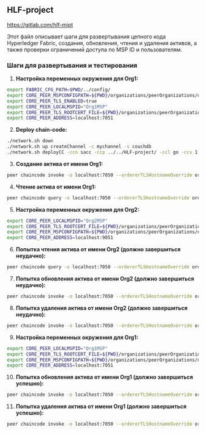 ## HLF-project

https://gitlab.com/hlf-mipt

Этот файл описывает шаги для развертывания цепного кода Hyperledger Fabric, создания, обновления, чтения и удаления активов, а также проверки ограничений доступа по MSP ID и пользователям.

### Шаги для развертывания и тестирования

1. **Настройка переменных окружения для Org1:**

```sh
export FABRIC_CFG_PATH=$PWD/../config/
export CORE_PEER_MSPCONFIGPATH=${PWD}/organizations/peerOrganizations/org1.example.com/users/Admin@org1.example.com/msp
export CORE_PEER_TLS_ENABLED=true
export CORE_PEER_LOCALMSPID="Org1MSP"
export CORE_PEER_TLS_ROOTCERT_FILE=${PWD}/organizations/peerOrganizations/org1.example.com/peers/peer0.org1.example.com/tls/ca.crt
export CORE_PEER_ADDRESS=localhost:7051
```

2. **Deploy chain-code:**

```sh
./network.sh down
./network.sh up createChannel -c mychannel -s couchdb 
./network.sh deployCC -ccn sacc -ccp ../../HLF-project/ -ccl go -ccv 1
```

3. **Создание актива от имени Org1:**

```sh
peer chaincode invoke -o localhost:7050 --ordererTLSHostnameOverride orderer.example.com --tls --cafile ${PWD}/organizations/ordererOrganizations/example.com/orderers/orderer.example.com/msp/tlscacerts/tlsca.example.com-cert.pem -C mychannel --peerAddresses localhost:7051 --tlsRootCertFiles ${PWD}/organizations/peerOrganizations/org1.example.com/peers/peer0.org1.example.com/tls/ca.crt --peerAddresses localhost:9051 --tlsRootCertFiles ${PWD}/organizations/peerOrganizations/org2.example.com/peers/peer0.org2.example.com/tls/ca.crt -n sacc -c '{"Args":["CreateAsset", "{\"id\":\"asset113\", \"appraisedValue\":1300, \"color\":\"yellow\", \"size\":5, \"type\":\"AssetType\", \"owner\":\"Tom@Org1MSP\"}"]}'
```

4. **Чтение актива от имени Org1:**

```sh
peer chaincode query -o localhost:7050 --ordererTLSHostnameOverride orderer.example.com --tls --cafile ${PWD}/organizations/ordererOrganizations/example.com/orderers/orderer.example.com/msp/tlscacerts/tlsca.example.com-cert.pem -C mychannel --peerAddresses localhost:7051 --tlsRootCertFiles ${PWD}/organizations/peerOrganizations/org1.example.com/peers/peer0.org1.example.com/tls/ca.crt -n sacc -c '{"Args":["ReadAsset","asset113"]}'
```

5. **Настройка переменных окружения для Org2:**

```sh
export CORE_PEER_LOCALMSPID="Org2MSP"
export CORE_PEER_TLS_ROOTCERT_FILE=${PWD}/organizations/peerOrganizations/org2.example.com/peers/peer0.org2.example.com/tls/ca.crt
export CORE_PEER_MSPCONFIGPATH=${PWD}/organizations/peerOrganizations/org2.example.com/users/Admin@org2.example.com/msp
export CORE_PEER_ADDRESS=localhost:9051
```

6. **Попытка чтения актива от имени Org2 (должно завершиться неудачно):**

```sh
peer chaincode query -o localhost:7050 --ordererTLSHostnameOverride orderer.example.com --tls --cafile ${PWD}/organizations/ordererOrganizations/example.com/orderers/orderer.example.com/msp/tlscacerts/tlsca.example.com-cert.pem -C mychannel --peerAddresses localhost:9051 --tlsRootCertFiles ${PWD}/organizations/peerOrganizations/org2.example.com/peers/peer0.org2.example.com/tls/ca.crt -n sacc -c '{"Args":["ReadAsset","asset113"]}' || echo "Access denied as expected."
```

7. **Попытка обновления актива от имени Org2 (должно завершиться неудачно):**

```sh
peer chaincode invoke -o localhost:7050 --ordererTLSHostnameOverride orderer.example.com --tls --cafile ${PWD}/organizations/ordererOrganizations/example.com/orderers/orderer.example.com/msp/tlscacerts/tlsca.example.com-cert.pem -C mychannel --peerAddresses localhost:9051 --tlsRootCertFiles ${PWD}/organizations/peerOrganizations/org2.example.com/peers/peer0.org2.example.com/tls/ca.crt -n sacc -c '{"Args":["UpdateAsset", "{\"id\":\"asset113\", \"appraisedValue\":1500, \"color\":\"blue\", \"size\":10, \"type\":\"AssetType\", \"owner\":\"Tom@Org1MSP\"}"]}' || echo "Access denied as expected."
```

8. **Попытка удаления актива от имени Org2 (должно завершиться неудачно):**

```sh
peer chaincode invoke -o localhost:7050 --ordererTLSHostnameOverride orderer.example.com --tls --cafile ${PWD}/organizations/ordererOrganizations/example.com/orderers/orderer.example.com/msp/tlscacerts/tlsca.example.com-cert.pem -C mychannel --peerAddresses localhost:9051 --tlsRootCertFiles ${PWD}/organizations/peerOrganizations/org2.example.com/peers/peer0.org2.example.com/tls/ca.crt -n sacc -c '{"Args":["DeleteAsset","asset113"]}' || echo "Access denied as expected."
```

9. **Настройка переменных окружения для Org1:**

```sh
export CORE_PEER_LOCALMSPID="Org1MSP"
export CORE_PEER_TLS_ROOTCERT_FILE=${PWD}/organizations/peerOrganizations/org1.example.com/peers/peer0.org1.example.com/tls/ca.crt
export CORE_PEER_MSPCONFIGPATH=${PWD}/organizations/peerOrganizations/org1.example.com/users/Admin@org1.example.com/msp
export CORE_PEER_ADDRESS=localhost:7051
```

10. **Попытка обновления актива от имени Org1 (должно завершиться успешно):**

```sh
peer chaincode invoke -o localhost:7050 --ordererTLSHostnameOverride orderer.example.com --tls --cafile ${PWD}/organizations/ordererOrganizations/example.com/orderers/orderer.example.com/msp/tlscacerts/tlsca.example.com-cert.pem -C mychannel --peerAddresses localhost:7051 --tlsRootCertFiles ${PWD}/organizations/peerOrganizations/org1.example.com/peers/peer0.org1.example.com/tls/ca.crt -n sacc -c '{"Args":["UpdateAsset", "{\"id\":\"asset113\", \"appraisedValue\":1500, \"color\":\"blue\", \"size\":10, \"type\":\"AssetType\", \"owner\":\"Tom@Org1MSP\"}"]}'
```

11. **Попытка удаления актива от имени Org1 (должно завершиться успешно):**

```sh
peer chaincode invoke -o localhost:7050 --ordererTLSHostnameOverride orderer.example.com --tls --cafile ${PWD}/organizations/ordererOrganizations/example.com/orderers/orderer.example.com/msp/tlscacerts/tlsca.example.com-cert.pem -C mychannel --peerAddresses localhost:7051 --tlsRootCertFiles ${PWD}/organizations/peerOrganizations/org1.example.com/peers/peer0.org1.example.com/tls/ca.crt --peerAddresses localhost:9051 --tlsRootCertFiles ${PWD}/organizations/peerOrganizations/org2.example.com/peers/peer0.org2.example.com/tls/ca.crt -n sacc -c '{"Args":["DeleteAsset","asset113"]}'
```
